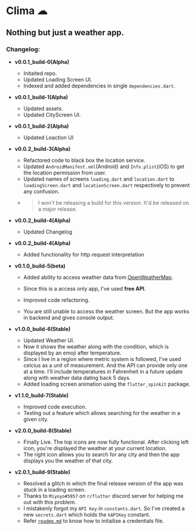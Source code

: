 # **Clima ☁**

## Nothing but just a weather app.

### Changelog:

- **v0.0.1_build-0(Alpha)**

  - Initaited repo.
  - Updated Loading Screen UI.
  - Indexed and added dependencies in single `dependencies.dart`.

- **v0.0.1_build-1(Alpha)**
  - Updated assets.
  - Updated CityScreen UI.

- **v0.0.1_build-2(Alpha)**
  - Updated Loaction UI

- **v0.0.2_build-3(Alpha)**
  - Refactored code to black box the location service.
  - Updated ```AndroidManifest.xml```(Android) and ```Info.plist```(iOS) to get the location permission from user.
  - Updated names of screens ```loading.dart``` and ```location.dart``` to ```loadingScreen.dart``` and ```locationScreen.dart``` respectively to prevent any confusion.
  - >I won't be releasing a build for this version. It'd be released on a major release.

- **v0.0.2_build-4(Alpha)**
  - Updated Changelog

- **v0.0.2_build-4(Alpha)**
  - Added functionality for http request interpretation

- **v0.1.0_build-5(beta)**
  - Added ability to access weather data from [OpenWeatherMap](https://openweathermap.org).

  - Since this is a access only app, I've used **free API**.

  - Improved code refactoring.

  - You are still unable to access the weather screen. But the app works in backend and gives console output.

- **v1.0.0_build-6(Stable)**
  - Updated Weather UI.
  - Now it shows the weather along with the condition, which is displayed by an emoji after temperature.
  - Since I live in a region where metric system is followed, I've used celcius as a unit of measurement. And the API can provide only one at a time.
  I'll include temperatures in Fahrenheit in a future update along with weather data dating back 5 days.
  - Added loading screen animation using the ```flutter_spinkit``` package.

- **v1.1.0_build-7(Stable)**
  - Improved code execution.
  - Testing out a feature which allows searching for the weather in a given city.

- **v2.0.0_build-8(Stable)**
  - Finally Live. The top icons are now fully functional. After clicking left icon, you're displayed the weather at your current location.
  - The right icon allows you to search for any city and then the app displays you the weather of that city.

- **v2.0.1_build-9(Stable)**
  - Resolved a glitch in which the final release version of the app was stuck in a loading screen. 
  - Thanks to ```Miyoyo#5957``` on ```r/flutter``` discord server for helping me out with this problem.
  - I mistakenly forgot my ```API key``` in ```constants.dart```. So I've created a new ```secrets.dart``` which holds the ```kAPIKey``` constant.
  - Refer [```readme.md```](https://github.com/papadonut9/clima/blob/master/README.md) to know how to initailise a credentials file.